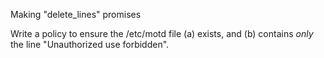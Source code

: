 Making "delete\_lines" promises

Write a policy to ensure the /etc/motd file (a) exists, and (b) contains
_only_ the line  "Unauthorized use forbidden".

